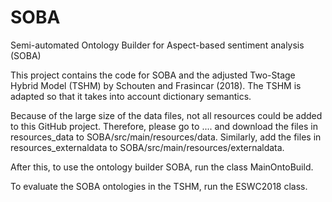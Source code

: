 # SOBA
Semi-automated Ontology Builder for Aspect-based sentiment analysis (SOBA)

This project contains the code for SOBA and the adjusted Two-Stage Hybrid Model (TSHM) by Schouten and Frasincar (2018). The TSHM is adapted so that it takes into account dictionary semantics.

Because of the large size of the data files, not all resources could be added to this GitHub project. Therefore, please go to .... and download the files in resources_data to SOBA/src/main/resources/data. Similarly, add the files in resources_externaldata to SOBA/src/main/resources/externaldata.

After this, to use the ontology builder SOBA, run the class MainOntoBuild.

To evaluate the SOBA ontologies in the TSHM, run the ESWC2018 class.




